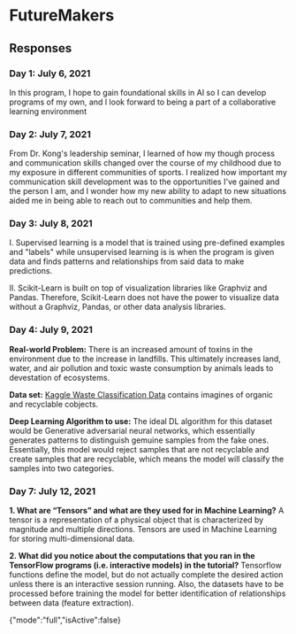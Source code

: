 # FutureMakers

## Responses
  
  ### Day 1: July 6, 2021
  In this program, I hope to gain foundational skills in AI so I can develop programs of my own, and I look forward to being a part of a collaborative learning environment
   
   ### Day 2: July 7, 2021
   From Dr. Kong's leadership seminar, I learned of how my though process and communication skills changed over the course of my childhood due to my exposure in different communities of sports. I realized how important my communication skill development was to the opportunities I've gained and the person I am, and I wonder how my new ability to adapt to new situations aided me in being able to reach out to communities and help them.
     
   ### Day 3: July 8, 2021
  I. Supervised learning is a model that is trained using pre-defined examples and "labels" while unsupervised learning is is when the program is given data and finds patterns and relationships from said data to make predictions.
  
  II. Scikit-Learn is built on top of visualization libraries like Graphviz and Pandas. Therefore, Scikit-Learn does not have the power to visualize data without a Graphviz, Pandas, or other data analysis libraries.
  
  ### Day 4: July 9, 2021
  **Real-world Problem:** There is an increased amount of toxins in the environment due to the increase in landfills. This ultimately increases land, water, and air pollution and toxic waste consumption by animals leads to devestation of ecosystems.
  
  **Data set:** [Kaggle Waste Classification Data](https://www.kaggle.com/techsash/waste-classification-data) contains imagines of organic and recyclable cobjects. 
  
  **Deep Learning Algorithm to use:** The ideal DL algorithm for this dataset would be Generative adversarial neural networks, which essentially generates patterns to distinguish gemuine samples from the fake ones. Essentially, this model would reject samples that are not recyclable and create samples that are recyclable, which means the model will classify the samples into two categories.
  
  ### Day 7: July 12, 2021
  **1. What are “Tensors” and what are they used for in Machine Learning?**
  A tensor is a representation of a physical object that is characterized by magnitude and multiple directions. Tensors are used in Machine Learning for storing multi-dimensional data.
  
**2. What did you notice about the computations that you ran in the TensorFlow
programs (i.e. interactive models) in the tutorial?**
Tensorflow functions define the model, but do not actually complete the desired action unless there is an interactive session running. Also, the datasets have to be processed before training the model for better identification of relationships between data (feature extraction).
   
   
{"mode":"full","isActive":false}

